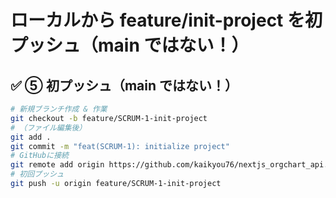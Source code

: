 # ローカルから feature/init-project を初プッシュ（main ではない！）

## ✅ ⑤ 初プッシュ（main ではない！）

```bash
# 新規ブランチ作成 & 作業
git checkout -b feature/SCRUM-1-init-project
# （ファイル編集後）
git add .
git commit -m "feat(SCRUM-1): initialize project"
# GitHubに接続
git remote add origin https://github.com/kaikyou76/nextjs_orgchart_api.git
# 初回プッシュ
git push -u origin feature/SCRUM-1-init-project
```
